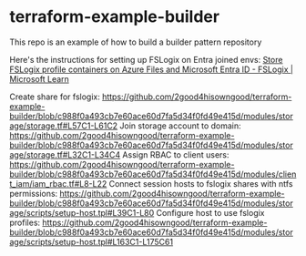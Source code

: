 # terraform-example-builder
This repo is an example of how to build a builder pattern repository


Here's the instructions for setting up FSLogix on Entra joined envs: [Store FSLogix profile containers on Azure Files and Microsoft Entra ID - FSLogix | Microsoft Learn](https://learn.microsoft.com/en-us/fslogix/how-to-configure-profile-container-azure-files-active-directory?context=/azure/virtual-desktop/context/context)

Create share for fslogix: https://github.com/2good4hisowngood/terraform-example-builder/blob/c988f0a493cb7e60ace60d7fa5d34f0fd49e415d/modules/storage/storage.tf#L57C1-L61C2
Join storage account to domain: https://github.com/2good4hisowngood/terraform-example-builder/blob/c988f0a493cb7e60ace60d7fa5d34f0fd49e415d/modules/storage/storage.tf#L32C1-L34C4 
Assign RBAC to client users: https://github.com/2good4hisowngood/terraform-example-builder/blob/c988f0a493cb7e60ace60d7fa5d34f0fd49e415d/modules/client_iam/iam_rbac.tf#L8-L22
Connect session hosts to fslogix shares with ntfs permissions: https://github.com/2good4hisowngood/terraform-example-builder/blob/c988f0a493cb7e60ace60d7fa5d34f0fd49e415d/modules/storage/scripts/setup-host.tpl#L39C1-L80
Configure host to use fslogix profiles: https://github.com/2good4hisowngood/terraform-example-builder/blob/c988f0a493cb7e60ace60d7fa5d34f0fd49e415d/modules/storage/scripts/setup-host.tpl#L163C1-L175C61
